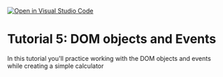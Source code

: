 [![Open in Visual Studio Code](https://classroom.github.com/assets/open-in-vscode-c66648af7eb3fe8bc4f294546bfd86ef473780cde1dea487d3c4ff354943c9ae.svg)](https://classroom.github.com/online_ide?assignment_repo_id=9146739&assignment_repo_type=AssignmentRepo)
# Tutorial 5: DOM objects and Events

In this tutorial you'll practice working with the DOM objects and events while creating a simple calculator
